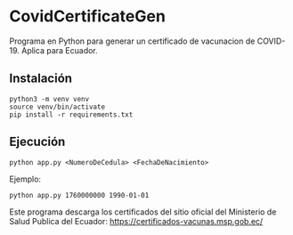 # CovidCertificateGen
Programa en Python para generar un certificado de vacunacion de COVID-19. Aplica para Ecuador.

## Instalación

```
python3 -m venv venv
source venv/bin/activate
pip install -r requirements.txt
```

## Ejecución

```
python app.py <NumeroDeCedula> <FechaDeNacimiento>
```

Ejemplo:

```
python app.py 1760000000 1990-01-01
```

Este programa descarga los certificados del sitio oficial del Ministerio de Salud Publica del Ecuador: https://certificados-vacunas.msp.gob.ec/
